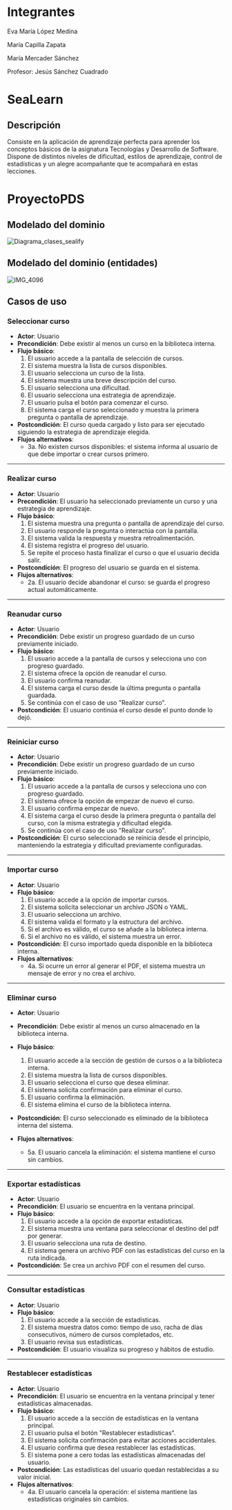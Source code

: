 # Integrantes

Eva María López Medina

María Capilla Zapata

María Mercader Sánchez

Profesor: Jesús Sánchez Cuadrado

# SeaLearn

## Descripción

Consiste en la aplicación de aprendizaje perfecta para aprender los conceptos básicos de la asignatura Tecnologías y Desarrollo de Software. Dispone de distintos niveles de dificultad, estilos de aprendizaje, control de estadísticas y un alegre acompañante que te acompañará en estas lecciones.

# ProyectoPDS

## Modelado del dominio

![Diagrama_clases_sealify](https://github.com/user-attachments/assets/c98fcb03-696d-41f4-b362-624e2ceb719d)

## Modelado del dominio (entidades)

![IMG_4096](https://github.com/user-attachments/assets/77f74fa6-6172-443d-bfa5-78d592bbe27c)

## Casos de uso

### Seleccionar curso

- **Actor**: Usuario
- **Precondición**: Debe existir al menos un curso en la biblioteca interna.
- **Flujo básico**:
  1. El usuario accede a la pantalla de selección de cursos.
  2. El sistema muestra la lista de cursos disponibles.
  3. El usuario selecciona un curso de la lista.
  4. El sistema muestra una breve descripción del curso.
  5. El usuario selecciona una dificultad.
  6. El usuario selecciona una estrategia de aprendizaje.
  7. El usuario pulsa el botón para comenzar el curso.
  8. El sistema carga el curso seleccionado y muestra la primera pregunta o pantalla de aprendizaje.
- **Postcondición**: El curso queda cargado y listo para ser ejecutado siguiendo la estrategia de aprendizaje elegida.
- **Flujos alternativos**:
  - 3a. No existen cursos disponibles: el sistema informa al usuario de que debe importar o crear cursos primero.

---

### Realizar curso

- **Actor**: Usuario
- **Precondición**: El usuario ha seleccionado previamente un curso y una estrategia de aprendizaje.
- **Flujo básico**:
  1. El sistema muestra una pregunta o pantalla de aprendizaje del curso.
  2. El usuario responde la pregunta o interactúa con la pantalla.
  3. El sistema valida la respuesta y muestra retroalimentación.
  4. El sistema registra el progreso del usuario.
  5. Se repite el proceso hasta finalizar el curso o que el usuario decida salir.
- **Postcondición**: El progreso del usuario se guarda en el sistema.
- **Flujos alternativos**:
  - 2a. El usuario decide abandonar el curso: se guarda el progreso actual automáticamente.

---

### Reanudar curso

- **Actor**: Usuario
- **Precondición**: Debe existir un progreso guardado de un curso previamente iniciado.
- **Flujo básico**:
  1. El usuario accede a la pantalla de cursos y selecciona uno con progreso guardado.
  2. El sistema ofrece la opción de reanudar el curso.
  3. El usuario confirma reanudar.
  4. El sistema carga el curso desde la última pregunta o pantalla guardada.
  5. Se continúa con el caso de uso "Realizar curso".
- **Postcondición**: El usuario continúa el curso desde el punto donde lo dejó.

---

### Reiniciar curso

- **Actor**: Usuario
- **Precondición**: Debe existir un progreso guardado de un curso previamente iniciado.
- **Flujo básico**:
  1. El usuario accede a la pantalla de cursos y selecciona uno con progreso guardado.
  2. El sistema ofrece la opción de empezar de nuevo el curso.
  3. El usuario confirma empezar de nuevo.
  4. El sistema carga el curso desde la primera pregunta o pantalla del curso, con la misma estrategia y dificultad elegida.
  5. Se continúa con el caso de uso "Realizar curso".
- **Postcondición**: El curso seleccionado se reinicia desde el principio, manteniendo la estrategia y dificultad previamente configuradas.

---

### Importar curso

- **Actor**: Usuario
- **Flujo básico**:
  1. El usuario accede a la opción de importar cursos.
  2. El sistema solicita seleccionar un archivo JSON o YAML.
  3. El usuario selecciona un archivo.
  4. El sistema valida el formato y la estructura del archivo.
  5. Si el archivo es válido, el curso se añade a la biblioteca interna.
  6. Si el archivo no es válido, el sistema muestra un error.
- **Postcondición**: El curso importado queda disponible en la biblioteca interna.
- **Flujos alternativos**:
  - 4a. Si ocurre un error al generar el PDF, el sistema muestra un mensaje de error y no crea el archivo.

---

### Eliminar curso

- **Actor**: Usuario
- **Precondición**: Debe existir al menos un curso almacenado en la biblioteca interna.
- **Flujo básico**:
  1. El usuario accede a la sección de gestión de cursos o a la biblioteca interna.
  2. El sistema muestra la lista de cursos disponibles.
  3. El usuario selecciona el curso que desea eliminar.
  4. El sistema solicita confirmación para eliminar el curso.
  5. El usuario confirma la eliminación.
  6. El sistema elimina el curso de la biblioteca interna.
- **Postcondición**: El curso seleccionado es eliminado de la biblioteca interna del sistema.

- **Flujos alternativos**:
  - 5a. El usuario cancela la eliminación: el sistema mantiene el curso sin cambios.

---

### Exportar estadísticas

- **Actor**: Usuario
- **Precondición**: El usuario se encuentra en la ventana principal.
- **Flujo básico**:
  1. El usuario accede a la opción de exportar estadísticas.
  2. El sistema muestra una ventana para seleccionar el destino del pdf por generar.
  3. El usuario selecciona una ruta de destino.
  4. El sistema genera un archivo PDF con las estadísticas del curso en la ruta indicada.
- **Postcondición**: Se crea un archivo PDF con el resumen del curso.

---

### Consultar estadísticas

- **Actor**: Usuario
- **Flujo básico**:
  1. El usuario accede a la sección de estadísticas.
  2. El sistema muestra datos como: tiempo de uso, racha de días consecutivos, número de cursos completados, etc.
  3. El usuario revisa sus estadísticas.
- **Postcondición**: El usuario visualiza su progreso y hábitos de estudio.

---

### Restablecer estadísticas

- **Actor**: Usuario
- **Precondición**: El usuario se encuentra en la ventana principal y tener estadísticas almacenadas.
- **Flujo básico**:
  1. El usuario accede a la sección de estadísticas en la ventana principal.
  2. El usuario pulsa el botón "Restablecer estadísticas".
  3. El sistema solicita confirmación para evitar acciones accidentales.
  4. El usuario confirma que desea restablecer las estadísticas.
  5. El sistema pone a cero todas las estadísticas almacenadas del usuario.
- **Postcondición**: Las estadísticas del usuario quedan restablecidas a su valor inicial.
- **Flujos alternativos**:
  - 4a. El usuario cancela la operación: el sistema mantiene las estadísticas originales sin cambios.
